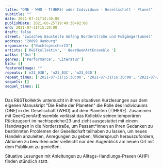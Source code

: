 ```yaml
---
title: "ONE - WHO - T(HERE) oder Individuum - Gesellschaft - Planet"
subtitle: ""
date: 2021-07-31T14:30:00
publishDate: 2021-06-25T19:40:36+02:00
end: 2021-07-31T15:30:00
draft: false
street: "zwischen Baustelle Anfang Norderstraße und Fußgängertunnel"
address: "20099 Hamburg"
organizers: ["Nachtspeicher23"]
artists: ['R&STkollektiv', ' QeerQeenArtEnsemble ']
walks: ['Ost']
genres: ['Performance', 'Literatur']
kids: []
featuredImage: ""
repeats: ['n23_03B', 'n23_03C', 'n23_03D']
repeat_times: ['2021-07-31T15:30:00', '2021-07-31T16:30:00', '2021-07-31T17:30:00']
sequels: []
sequel_times: []
---
```


Das R&STkollektiv untersucht in ihren situativen Kurzlesungen aus dem eigenen Manuskript "Die Reihe der Planeten" die Rolle des Individuums (ONE) in der Gesellschaft (WHO) auf dem Planeten (T)HERE). Zusammen mit QeerQeenArtEnsemble verlässt das Kollektiv seinen temporären Rückzugsort im nachtspeicher23 und zieht ausgestattet mit einem Handwagen in die Norderstraße, um Passant\*innen an ihren Gedanken zu bestimmten Problemen der Gesellschaft teilhaben zu lassen, um neues Handeln anzuleiten, Anregungen zu geben, Widerspruch herauszufordern, Aktionen zu bewirken oder vielleicht nur den Augenblick am neuen Ort mit dem Publikum zu genießen. 

Situative Lesungen mit Anleitungen zu Alltags-Handlungs-Praxen (AHP) finden stündlich statt.



